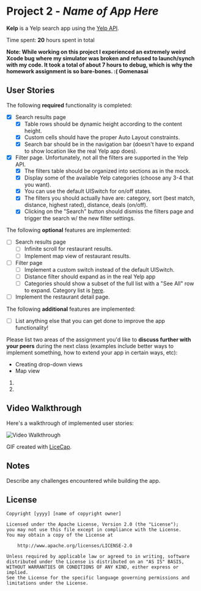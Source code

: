 # Project 2 - *Name of App Here*

**Kelp** is a Yelp search app using the [Yelp API](http://www.yelp.com/developers/documentation/v2/search_api).

Time spent: **20** hours spent in total

**Note: While working on this project I experienced an extremely weird Xcode bug where my simulator was broken and refused to launch/synch with my code. It took a total of about 7 hours to debug, which is why the homework assignment is so bare-bones. :( Gomenasai**


## User Stories

The following **required** functionality is completed:

- [x] Search results page
   - [x] Table rows should be dynamic height according to the content height.
   - [x] Custom cells should have the proper Auto Layout constraints.
   - [x] Search bar should be in the navigation bar (doesn't have to expand to show location like the real Yelp app does).
- [x] Filter page. Unfortunately, not all the filters are supported in the Yelp API.
   - [x] The filters table should be organized into sections as in the mock.
   - [x] Display some of the available Yelp categories (choose any 3-4 that you want).
   - [x] You can use the default UISwitch for on/off states.
   - [x] The filters you should actually have are: category, sort (best match, distance, highest rated), distance, deals (on/off).
   - [x] Clicking on the "Search" button should dismiss the filters page and trigger the search w/ the new filter settings.
   
The following **optional** features are implemented:

- [ ] Search results page
   - [ ] Infinite scroll for restaurant results.
   - [ ] Implement map view of restaurant results.
- [ ] Filter page
   - [ ] Implement a custom switch instead of the default UISwitch.
   - [ ] Distance filter should expand as in the real Yelp app
   - [ ] Categories should show a subset of the full list with a "See All" row to expand. Category list is [here](http://www.yelp.com/developers/documentation/category_list).
- [ ] Implement the restaurant detail page.

The following **additional** features are implemented:

- [ ] List anything else that you can get done to improve the app functionality!

Please list two areas of the assignment you'd like to **discuss further with your peers** during the next class (examples include better ways to implement something, how to extend your app in certain ways, etc):

- Creating drop-down views
- Map view

1.
2.

## Video Walkthrough

Here's a walkthrough of implemented user stories:

<img src='http://s23.postimg.org/5z6nef6zt/yelp1.gif' title='Video Walkthrough' width='' alt='Video Walkthrough' />

GIF created with [LiceCap](http://www.cockos.com/licecap/).

## Notes

Describe any challenges encountered while building the app.

## License

    Copyright [yyyy] [name of copyright owner]

    Licensed under the Apache License, Version 2.0 (the "License");
    you may not use this file except in compliance with the License.
    You may obtain a copy of the License at

        http://www.apache.org/licenses/LICENSE-2.0

    Unless required by applicable law or agreed to in writing, software
    distributed under the License is distributed on an "AS IS" BASIS,
    WITHOUT WARRANTIES OR CONDITIONS OF ANY KIND, either express or implied.
    See the License for the specific language governing permissions and
    limitations under the License.
